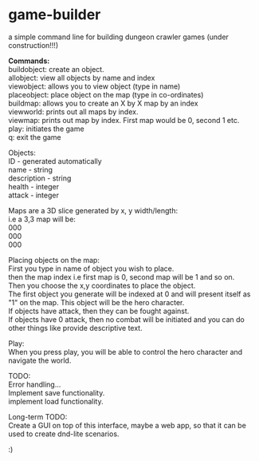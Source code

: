 # game-builder
a simple command line for building dungeon crawler games (under construction!!!)

<b>Commands:</b><br/>
buildobject: create an object.<br/>
allobject: view all objects by name and index<br/>
viewobject: allows you to view object (type in name)<br/>
placeobject: place object on the map (type in co-ordinates)<br/>
buildmap: allows you to create an X by X map by an index<br/>
viewworld: prints out all maps by index.<br/>
viewmap: prints out map by index. First map would be 0, second 1 etc.<br/>
play: initiates the game<br/>
q: exit the game<br/>

Objects:<br/>
ID - generated automatically<br/>
name - string<br/>
description - string<br/>
health - integer<br/>
attack - integer<br/>

Maps are a 3D slice generated by x, y width/length:<br/>
i.e a 3,3 map will be:<br/>
000<br/>
000<br/>
000<br/>

Placing objects on the map:<br/>
First you type in name of object you wish to place.<br/>
then the map index i.e first map is 0, second map will be 1 and so on.<br/>
Then you choose the x,y coordinates to place the object.<br/>
The first object you generate will be indexed at 0 and will present itself as "1" on the map. This object will be the hero character.<br/>
If objects have attack, then they can be fought against.<br/>
If objects have 0 attack, then no combat will be initiated and you can do other things like provide descriptive text.<br/>

Play:<br/>
When you press play, you will be able to control the hero character and navigate the world.<br/>

TODO:<br/>
Error handling...<br/>
Implement save functionality.<br/>
implement load functionality.<br/>

Long-term TODO:<br/>
Create a GUI on top of this interface, maybe a web app, so that it can be used to create dnd-lite scenarios.<br/>

:)<br/>




